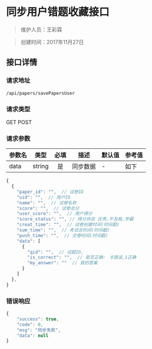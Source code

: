 # 同步用户错题收藏接口

> 维护人员：王彩霖

> 创建时间：2017年11月27日

## 接口详情

### 请求地址
```
/api/papers/savePapersUser
```

### 请求类型
GET POST

### 请求参数
| 参数名 | 类型 | 必填 | 描述 | 默认值 | 参考值 |
| --- | :---: | :---: | --- | --- | --- |
| data | string | 是 | 同步数据 | - | 如下 |
```javascript
{
  {
    "paper_id": "",  // 试卷ID
    "uid": "",  // 用户ID
    "name": "",  // 试卷名称
    "score": "",  // 试卷总分
    "user_score": "",  // 用户得分
    "score_status": "", // 得分状态 优秀,不及格,学霸
    "creat_time": "",  // 试卷创建时间(时间戳)
    "sum_time": "",  // 考试总时间(时间戳)
    "push_time": "",  // 交卷时间(时间戳)
    "data": [
      {
        "qid": "",  // 试题ID,
        "is_correct": "",  // 是否正确:  0错误,1正确
        "my_answer": ""  // 我的答案
      }
    ]
  },
}
```

### 错误响应
```javascript
{
    "success": true,
    "code": 0,
    "msg": "同步失败",
    "data": null
}
```
